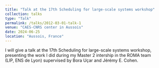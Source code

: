 ```yaml
---
title: "Talk at the 17th Scheduling for large-scale systems workshop"
collection: talks
type: "Talk"
permalink: /talks/2012-03-01-talk-1
venue: "CAES-CNRS center in Aussois"
date: 2024-06-25
location: "Aussois, France"
---
```


I will give a talk at the 17th Scheduling for large-scale systems workshop, presenting the work I did during my Master 2 intership in the ROMA team (LIP, ENS de Lyon) supervised by Bora Uçar and Jérémy E. Cohen.